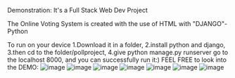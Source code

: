 Demonstration:
It's a Full Stack Web Dev Project

The Online Voting System is created with the use of HTML with "DJANGO"-Python

To run on your device 
1.Download it in a folder,
2.install python and django,
3.then cd to the folder/pollproject,
4.give python manage.py runserver go to the localhost 8000, and you can successfully run it:)
FEEL FREE to look into the DEMO:
![image](https://github.com/Subashinimuralikrishnan/Voting_System/assets/145862286/6c301385-277f-4e2f-b363-de7380fe0c1f)
![image](https://github.com/Subashinimuralikrishnan/Voting_System/assets/145862286/5a127d01-d81d-4c2f-b429-2ee32a695779)
![image](https://github.com/Subashinimuralikrishnan/Voting_System/assets/145862286/5cc3e29d-663b-477a-b56a-1e7962d21198)
![image](https://github.com/Subashinimuralikrishnan/Voting_System/assets/145862286/063e0a5e-6bfe-4805-955f-3234c2034e80)
![image](https://github.com/Subashinimuralikrishnan/Voting_System/assets/145862286/53adcf0b-fb62-4eb0-bf99-5ab5fdcebcf8)
![image](https://github.com/Subashinimuralikrishnan/Voting_System/assets/145862286/1a126b8f-898a-4c51-8bce-d07e49545001)
![image](https://github.com/Subashinimuralikrishnan/Voting_System/assets/145862286/1e799969-c8cf-422c-8dd7-2155db7eeb83)
